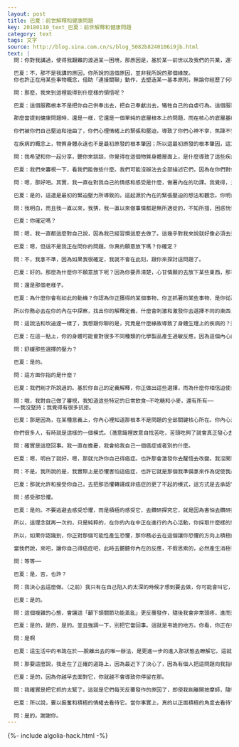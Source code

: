 ```yaml
---
layout: post
title: 巴夏：前世解釋和健康問題
key: 20180110_text_巴夏：前世解釋和健康問題
category: text
tags: 文字
source: http://blog.sina.com.cn/s/blog_5082b8240106i9jb.html
text: |
  問：你對我講過，使得我艱難的渡過某一困境，那原因是，基於某一前世以及我們的共業，還有⋯⋯

  巴夏：不，那不是我講的原因，你所說的這個原因，並非我所說的那個緣故。
  你也許正在用某些事物概念，借助「連接關聯」動作，去塑造某一基本原則，無論你經歷了何種艱難困苦，之所以會導致這艱難困苦的那個原因，是基於你一直以來被教導灌輸的那些東西，你被教導灌輸的東西，成了你當前認為是比其他觀念更可取，更讓你覺得理所當然，更自然而然的，讓你覺得那比其他信念更有根據，更真實，於是你一直被教導的那些東西，它們就成了決定你當前去做選擇的誘發因素。你在當前也許正經歷艱難，導致這問題的原因從來也不是你的前世，你的過去人生。這純粹是你正在使用這個前世的觀念來作為一個模板，憑藉這模板，給予你自己一個類比分析來加以利用。

  問：那麼，我來到這裡能得到什麼樣的領悟呢？

  巴夏：這個服務根本不是把你自己供奉出去，把自己奉獻出去，犧牲自己的自虐行為。這個服務，必須是允許和承認你自己是平等的存在，以平等，同等來看待你自己和他人，並且，在這個一切平等，一切正當合理的意義上，你值得存在，你配這存在。你所是的你，是你作為存在所應得的，你的存在是有價值，有意義，值得尊敬的，根本無須犧牲你自己，奉獻你自己，把你自己供奉給誰，那只是因為其他某些人告訴你說，你必須去那麼做。這是一個關於自我價值，自我意義的問題，並且這是你要允許自己去弄明白的關鍵問題，弄明白，如果你不值得存在，不配存在，你就根本不會存在於當下，也根本不會繼續存在。你值得去存在，你配這存在，只是因為你就是存在。而且這是一個非常關鍵的問題所在，作為存在，服務於他人是通過做好你自己，讓你自己成為完整的自我，而不是通過犧牲你自己，把你自己供奉給誰。因為如果你犧牲你自己，把自己奉獻出去，供奉出去，一個人你也幫不到，你幫不了任何人。因為根本沒有別人。一切都是一體的自我。這就是你要領悟的。

  那麼當提到健康問題時，還是一樣，它還是一個單純的底層根本上的問題，而在核心的底層基礎上，它同樣是一個關於核心底層的真相問題，也即，所有關於健康上的問題，無論何時何地，他們都把他們自身的健康問題關連牽連到生理機制上了，把健康問題粘附在生理機制上，所有一切健康問題都純粹是始於基本能量狀態上的緊張不安和病態。這才是導致他們疾病的根源。

  你們被你們自己壓迫和扭曲了，你們心理情緒上的緊張和壓迫，導致了你們心神不寧，焦躁不安，侷促而窘迫。你們對你們自己不爽，看自己就不高興。你們對你們的自我很沮喪，你們對你們自己很失望。你們切斷了和你們內在自我的連接，隔斷了去從你們自我內在中，去瞭解去領悟你們的自我，在你們的內心去瞭解去懂得，你們的自我價值，自我的正當合理性，以及你們生命的本質，你們作為存在的本體。而這就是所有疾病和不安的根源和起點，無論這些疾病不安最終採取了什麼樣的外在形式，也無論物質身體上的觀念能否治療這些疾病。

  在疾病的概念上，物質身體永遠也不是最初原發的根本肇因；所以這最初原發的根本肇因，這意識狀態才是你們必須去回過頭來，認真嚴肅的要去瞭解的。縱然你讓你自己同步吸引了某些物質生理的概念想法，將你自己的注意力投入某些物質生理機制的信念上，這信念可以幫助你來治癒你的疾病，並讓你恢復健康，但那根本肇因——那些內心狀態上的病態依然存在，假如你不承認這一點，不讓你自己去完全徹底的清理你最初原發的根本肇因，那麼它會始終讓疾病捲土重來，這始終如此，始終是一個意識狀態問題，是信念定義和觀念解釋上的一個問題。

  問：我希望和你一起分享，聽你來談談，你覺得在這個物質身體層面上，是什麼導致了這些疾病的，此外⋯⋯

  巴夏：我們來審視一下，看我們能做些什麼。我們可能沒辦法去全部描述它們，因為在你們對你們自己的自我發現，自我探查的過程中，我們的描述無論如何也沒辦法做到適合於你們所有人。每個人都需要去做自己的內在功課。

  問：嗯，那好吧。其實，我一直在對我自己的情感和感受是什麼，做著內在的功課。我覺得，主要是在兩個方面影響了我去享受生活的能力，一個是「顳下頜關節功能紊亂」，這讓我頭疼的厲害。另一個是我的脊椎，讓我每天都要去做推拿按摩治療。

  巴夏：是的，這還是最初的緊迫壓力所導致的。這起源於內在的緊張壓迫的想法和觀念。你明白嗎？

  問：我明白，而且我一直以來，我猜，我一直以來做事情都是無所適從的，不知所措，困惑恍惚。我一直以來做事都好像這樣。我的肩部疼痛有幾年了，那疼痛從這兒一直發散到肋骨。我一直說我願意去釋放這些內在中的想法，放下我內在的思維方式，或者說必須去⋯⋯

  巴夏：你確定嗎？

  問：嗯，我一直都這麼對自己說，因為我已經習慣這麼去做了。這幾乎對我來說就好像必須去這麼做一樣，而且我一直在努力的說服我自己去釋放這觀念看法，放下它們。

  巴夏：嗯，但這不是我正在問你的問題。你真的願意放下嗎？你確定？

  問：不，我拿不準，因為如果我很確定，我就不會在此刻，跟你來探討這問題了。

  巴夏：好的。那麼為什麼你不願意放下呢？因為你要弄清楚，心甘情願的去放下某些東西，那可不僅僅只是一個陳述上的，口頭上或者思想上的練習，它的意思是指，在你真正放下之後，你的行為模式，你的態度就完全不同了。那麼在你說——你願意把這個想法這個觀念這個思維方式放下，那麼隨後，你的行為模式，你的心態，是否完全不同了呢？或者你是否幾乎，依然還是那個老樣子呢？

  問：還是那個老樣子。

  巴夏：為什麼你會有如此的動機？你認為你正獲得的某個事物，你正抓著的某些事物，是你從那些你認為比其他更可取的事物中選定的。那麼因此，除非你賦予你自己一個機會，去給這個改變，做出明確清楚的定義，畫出明確的界定，也即你所說的你想要去做的那個改變——比你所選定的那些你熟悉的事情，更多喜樂而更少痛苦——否則你會持續的去選擇你所熟悉的那些玩意，而不管他們有多痛苦。

  所以你務必去在你的內在中探察，找出你的解釋定義，什麼會刺激和激發你去選擇不同的東西，而不會刺激你選擇老一套，因為所有一切事物都有動機。你必須去發現那動機，找到那促使你去選擇不同事物的那個動力。

  問：這說法和坎迪達一樣了，我想跟你聊的是，究竟是什麼緣故導致了身體生理上的疾病的？這在很多方面影響了我的健康，而醫生⋯⋯

  巴夏：在這一點上，你的身體可能會對很多不同種類的化學製品產生過敏反應，因為這個內心的壓力緊迫，自我逼迫在很久之前就感應到你的整個系統裡去了。是的，這也可以去做很多不同種類的生理上的事情，在這個路徑上去幫助你自己恢復健康，但我們也意識到，在某種意義上，你正在關注著這些生理上的治療措施，以便去減緩症狀，而這不會有效的。這概念是說，在這些作為生理治療上的事情有一個真正的持續效果之前，你必須首先去舒緩你正做出的選擇，讓你減壓。

  問：舒緩那些選擇的壓力？

  巴夏：是的。

  問：這方面你指的是什麼？

  巴夏：我們剛才所說過的。基於你自己的定義解釋，你正做出這些選擇，而為什麼你相信迫使自己保持某個特定行為方式是重要的。除非你在這方面有轉變，否則所有身體上的治療，最多也只會是臨時性的改善。

  問：哦，我對自己做了審視，我知道這些特定的日常飲食⋯不吃糖和小麥，還有所有⋯⋯
  ⋯⋯我沒堅持；我覺得有很多抗拒。

  巴夏：那是因為，在某種意義上，你內心裡知道那根本不是問題的全部關鍵核心所在。你內心是知道這一點的，你正在迫使你自己去改變，也許對你這件事來說，你認為純粹是你自己的方式，然而對於在這個星球上，你們很多人也都如此，因為你們一直被訓練培養成這種自我強迫的模式，你們正在強行把你們自己逼入一個更走極端的境遇裡，更急迫的環境狀況裡，更迫切的事件裡，以便你最後從根本上給你們自己足夠充分的理由，最終被激發起來去做出一個徹底改變，那是一個真正的，事實上的改變。

  你們很多人，有時就是這樣的一個模式。（潛意識裡故意自找苦吃，苦頭吃夠了就會真正發心去尋求真相）其實你大可不必去以這樣的方式來激發自己的改變。你們不必如此。但如果你拒絕去用其他方式來做出改變，如果你死不改悔，堅持不肯去做轉變，那麼就會一直自討苦吃，直到你苦頭吃夠了，積累到一個足夠的動力去改變，那你會下決心的。相信我，你們全都是非常精明的，你們會創造和發明出那些刺激你們去改變的苦頭。哪怕這意味著，你幾乎不得不，把你自己折磨到痛苦的死去活來，以此來讓你自己醒悟。

  問：確實是這麼回事。我一直在擔憂，我會給我自己一個癌症或者別的什麼。

  巴夏：嗯，明白了就好。嗯，那就允許你自己得癌症。也許那會激發你去醒悟去改變。我沒開玩笑。我不是草率的隨便說說。仔細聽好：癌症，它不是你們評判為一個負面的，不得了的事情。而你們很多人都是把它評判為一個極其負面的嚴重事情；我沒說你必須得去經歷它。

  問：不是。我所說的是，我實際上是恐懼害怕這癌症，也許它就是那個我準備拿來作為促使我最終改變和醒悟的那個自我激勵。

  巴夏：那就允許和接受你自己，去把那恐懼轉譯成非癌症的更了不起的模式，這方式是去承認它，接納它的正當合理性，去鑽研探究它，而不是徹底否定它的正當合理性，極力去在情感上逃避它，極力強迫你自己去避免考慮它。

  問：感受那恐懼。

  巴夏：是的。不要逃避去感受恐懼，而是積極的感受它，去鑽研探究它，就是因為害怕去鑽研探究恐懼，直接廢止了恐懼的正當合理性，宣佈恐懼為無意義，無價值，而又極力去迴避它，逃避它，才會導致那沉重的緊張壓迫感，而這感受成了引發癌變的反作用力。這不是恐懼它本身所導致的，恐懼不會導致癌變。它是由於對情感感受的躲避，逃避所引發的緊張壓迫而導致的，因為你們正在進入否認，強烈排斥和拒絕接受的狀態，你們強烈的排斥你們的恐懼。所以說，進入恐懼的狀態，去積極的鑽研和探究這恐懼。如果你積極的承認並鳴謝你所感受到的恐懼——-那個對可能導致癌症的恐懼感，那麼這是一個你需要全神貫注的鑽進去探究的事情，去仔細查看探究它，去承認它的正當合理性，並且找出為什麼把這個可能性，定義為可怕的事物，從而產生恐懼。因為只有當你這麼去做了，你才會隨後有能力去從恐懼擔憂中，從你對恐懼的極力逃避，極力否定和排斥中去收集信息，探明並找到重要的，了不起的資料，也即在你自我的內在中，為了不必強迫你自己以癌症的方式把自己逼入困境，你必須要去完整一體化融合的信息和認知是什麼。

  所以，這理念就再一次的，只是純粹的，在你的內在中正在進行的內心活動，你採取什麼樣的對待方式的問題，不要逃避它，極力去遠離它，而是邀請它進來——大大方方的。大大方方的積極的去面對它。如果你畏懼於，你的恐懼會導致你患癌症；那就用你的想像力去盡你所能的去詳細的擴展它。進去鑽研探究它。別以為這麼一來，這就是個將要發生的事情而被嚇壞了。允許你自己去想像它所有進行的路徑方式。設想它帶來死亡的所有方式。當你這麼做的時候，在你不得不去獲得一個實際的經歷體驗之前，你是樂於去積極的探索查看——那些也許被包含在這類體驗中的每一個可能的途徑和手段的信息。而正是對於這些——你不願去積極的探索和查看的這些感受，才實際上在迫使——這些經歷體驗出現在物質現實裡。你能理解嗎？

  所以，如果你認識到，你正對那個可能性產生恐懼，那你務必去在這個讓你恐懼的方向上積極的去探查研究一番，而不是躲避和遠離它。對深入探究它，別覺得不舒服，用不著不安和緊張。正是這個緊張不安，拚命迴避的強迫感，會導致問題麻煩和艱難障礙；對這些事物細探查所帶來的不安和緊張——純粹只是因為你們的社會一直訓練和培養你們去把這個仔細探查，定義解釋為緊張不安。你們明白了嗎？

  當我們說，來吧，讓你自己得癌症吧，此時去聽聽你內在的反應，不假思索的，必然產生消極否定的負面解釋；可是事實上，對一些人來說，這可能是他們曾經准許了他們自己去做的最積極正面的事情。由於那把他們放入一個聯繫接觸的狀態裡，並隨後因為事實達到了對那事物的聯繫接觸，而允許他們去轉換，從那一點上迅速成長。你根本不必以這個癌症的方式來完成轉換；我們沒這麼說，沒說這是必須的。但我們正在告訴你們，根本沒什麼好怕的，沒有什麼大不了的。這麼說對你有幫助嗎？你樂於去更無畏，並且更大膽的去面對那些存在於你內在裡的，情感體系裡的，你知道你要去做的事物嗎？你能更心甘情願的，像一個探險家的行為一樣，去仔細查看它們，投入其中去鑽研探究嗎？你情願決心去這麼做嗎？

  問：等等⋯⋯

  巴夏：是，否，也許？

  問：我決心去這麼做。（之前）我只有在自己陷入的太深的時候才想到要去做，你可能會叫它，黑暗感受⋯⋯

  巴夏：是的。

  問：這個複雜的心態，會讓這「顳下頜關節功能紊亂」更反覆發作，隨後我會非常頭疼，進而這很難發揮作用。

  巴夏：是的，是的，是的。並且強調一下，別把它當回事。這就是弔詭的地方。你看，你正在極力的去逃避什麼。你極力逃避，避免去經歷體驗。當你正處於那經歷體驗中時，你想要做的唯一的事情是逃離它。

  問：是啊

  巴夏：這生活中的弔詭在於——脫離出去的唯一辦法，是更進一步的進入那狀態去瞭解它。這就是悖論所在。

  問：那要這麼說，我走在了正確的道路上，因為最近下了決心了，因為有個人把這問題向我指明了，當我頭疼的時候，與其在週日下午到處去找一個按摩師，倒不如坐下來和疼痛在一起，去思考究竟是什麼正導致它產生的。

  巴夏：是的，因為你越早去面對它，你就越不會導致你停留在那。

  問：我確實是把它抓的太緊了。這就是它們每天反覆發作的原因了，即使我剛離開按摩師，隨後它還是復發——這是因為我一直極力逃避去面對一些事情，那也許這個痛苦的感受就是唯一的方式來讓我去面對它，如果我去阻止它，強烈的抵抗它，這痛苦就必然反覆光顧。

  巴夏：所以說，要以振奮和積極的情緒去看待它。當你事實上，真的以正面積極的角度去看待它的時候，你會有所領悟，有所發現，無論發生了什麼，當你以正面的角度和積極的情緒去審視，會讓你不經意間融合了它，使之消失於無形，因為你已經面對它了，進而你超越它了。這對你有幫助嗎？

  問：是的。謝謝你。
---
```


{%- include algolia-hack.html -%}
